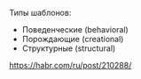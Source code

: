 Типы шаблонов:
* Поведенческие (behavioral)
* Порождающие (creational)
* Структурные (structural)

https://habr.com/ru/post/210288/